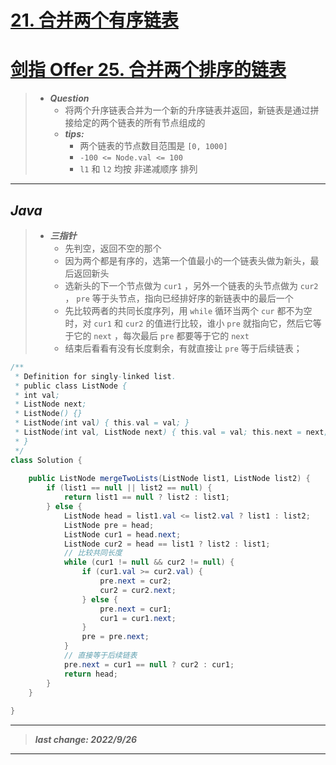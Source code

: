 # [21. 合并两个有序链表](https://leetcode.cn/problems/merge-two-sorted-lists/)
# [剑指 Offer 25. 合并两个排序的链表](https://leetcode.cn/problems/he-bing-liang-ge-pai-xu-de-lian-biao-lcof/)

> - ***Question***
>   - 将两个升序链表合并为一个新的升序链表并返回，新链表是通过拼接给定的两个链表的所有节点组成的
>   - ***tips:***
>     - 两个链表的节点数目范围是 `[0, 1000]`
>     - `-100 <= Node.val <= 100`
>     - `l1` 和 `l2` 均按 非递减顺序 排列

---

## *Java*

> - ***三指针***
>   - 先判空，返回不空的那个
>   - 因为两个都是有序的，选第一个值最小的一个链表头做为新头，最后返回新头
>   - 选新头的下一个节点做为 `cur1` ，另外一个链表的头节点做为 `cur2` ， `pre` 等于头节点，指向已经排好序的新链表中的最后一个
>   - 先比较两者的共同长度序列，用 `while` 循环当两个 `cur` 都不为空时，对 `cur1` 和 `cur2` 的值进行比较，谁小 `pre` 就指向它，然后它等于它的 `next` ，每次最后 `pre` 都要等于它的 `next`
>   - 结束后看看有没有长度剩余，有就直接让 `pre` 等于后续链表；

```java
/**
 * Definition for singly-linked list.
 * public class ListNode {
 * int val;
 * ListNode next;
 * ListNode() {}
 * ListNode(int val) { this.val = val; }
 * ListNode(int val, ListNode next) { this.val = val; this.next = next; }
 * }
 */
class Solution {
    
    public ListNode mergeTwoLists(ListNode list1, ListNode list2) {
        if (list1 == null || list2 == null) {
            return list1 == null ? list2 : list1;
        } else {
            ListNode head = list1.val <= list2.val ? list1 : list2;
            ListNode pre = head;
            ListNode cur1 = head.next;
            ListNode cur2 = head == list1 ? list2 : list1;
            // 比较共同长度
            while (cur1 != null && cur2 != null) {
                if (cur1.val >= cur2.val) {
                    pre.next = cur2;
                    cur2 = cur2.next;
                } else {
                    pre.next = cur1;
                    cur1 = cur1.next;
                }
                pre = pre.next;
            }
            // 直接等于后续链表
            pre.next = cur1 == null ? cur2 : cur1;
            return head;
        }
    }
    
}
```

---

> ***last change: 2022/9/26***

---
